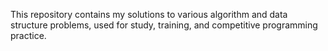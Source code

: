 This repository contains my solutions to various algorithm and data structure problems, used for study, training, and competitive programming practice.
